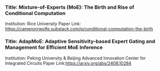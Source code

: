 ### Title:  Mixture-of-Experts (MoE): The Birth and Rise of Conditional Computation
Institution: Rice University
Paper Link: https://cameronrwolfe.substack.com/p/conditional-computation-the-birth



### Title:  AdapMoE: Adaptive Sensitivity-based Expert Gating and Management for Efficient MoE Inference
Institution: Peking University & Beijing Advanced Innovation Center for Integrated Circuits
Paper Link:https://arxiv.org/abs/2408.10284